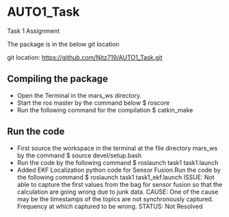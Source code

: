 # AUTO1_Task
Task 1 Assignment

The package is in the below git location

git location: https://github.com/Nitz719/AUTO1_Task.git

Compiling the package
-----------------------

* Open the Terminal in the mars_ws directory.
* Start the ros master by the command below
	$ roscore
* Run the following command for the compilation
	$ catkin_make

Run the code
-----------------------

* First source the workspace in the terminal at the file directory mars_ws by the command
	$ source devel/setup.bash
* Run the code by the following command
	$ roslaunch task1 task1.launch
* Added EKF Localization python code for Sensor Fusion.Run the code by the
  following command
	$ roslaunch task1 task1_ekf.launch
  ISSUE:
  	Not able to capture the first values from the bag for sensor fusion so that the calculation are going wrong due to junk data.
  CAUSE:
  	One of the cause may be the timestamps of the topics are not synchronously captured.
  	Frequency at which captured to be wrong. 
  STATUS:
  	Not Resolved
	
